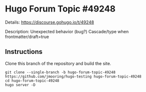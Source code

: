 # Hugo Forum Topic #49248

Details: <https://discourse.gohugo.io/t/49248>

Description: Unexpected behavior (bug?) Cascade/type when frontmatter/draft=true

## Instructions

Clone this branch of the repository and build the site.

```text
git clone --single-branch -b hugo-forum-topic-49248 https://github.com/jmooring/hugo-testing hugo-forum-topic-49248
cd hugo-forum-topic-49248
hugo server -D
```
